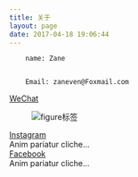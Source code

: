 ```yaml
---
title: 关于
layout: page
date: 2017-04-18 19:06:44
---
```


        name: Zane


        Email: zaneven@Foxmail.com
<html>
<body>
<div class="container">
	<div class="row clearfix">
		<div class="col-md-12 column">
			<div class="panel-group" id="panel-721539">
				<div class="panel panel-default">
					<div class="panel-heading">
					   <div class="text-center font-size: 40px">
						 <a class="panel-title collapsed " data-toggle="collapse" data-parent="#panel-721539" href="#panel-element-678473">WeChat</a>
						 </div>
					</div>
					<div id="panel-element-678473" class="panel-collapse collapse">
						<div class="panel-body">
							<figure>
   <img src="http://omdpnsgk3.bkt.clouddn.com/671500353300_.pic.png" alt="figure标签"  title="figure标签" />
                    </figure>
						</div>
					</div>
				</div>
				<div class="panel panel-default">
					<div class="panel-heading">
						 <a class="panel-title collapsed" data-toggle="collapse" data-parent="#panel-721539" href="#panel-element-583697">Instagram</a>
					</div>
					<div id="panel-element-583697" class="panel-collapse collapse">
						<div class="panel-body">
							Anim pariatur cliche...
						</div>
					</div>
				</div>
				<div class="panel panel-default">
					<div class="panel-heading">
						 <a class="panel-title collapsed" data-toggle="collapse" data-parent="#panel-721539" href="#panel-element-583696">Facebook</a>
					</div>
					<div id="panel-element-583696" class="panel-collapse collapse">
						<div class="panel-body">
							Anim pariatur cliche...
						</div>
					</div>
				</div>
			</div>
		</div>
	</div>
</div>
<!-- UY BEGIN -->
<div id="uyan_frame"></div>
<script type="text/javascript" src="http://v2.uyan.cc/code/uyan.js?uid=2131300"></script>
<!-- UY END -->
</body>
</html>



